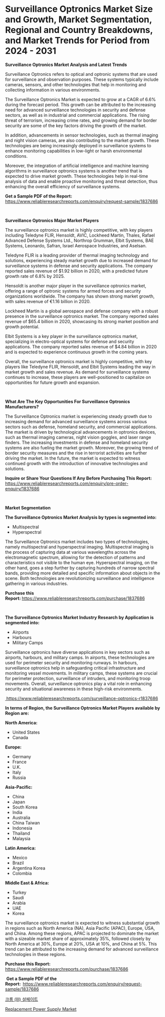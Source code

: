 <p><h1>Surveillance Optronics Market Size and Growth, Market Segmentation, Regional and Country Breakdowns, and Market Trends for Period from 2024 -  2031</h1></p><p><strong>Surveillance Optronics Market Analysis and Latest Trends</strong></p>
<p><p>Surveillance Optronics refers to optical and optronic systems that are used for surveillance and observation purposes. These systems typically include cameras, sensors, and other technologies that help in monitoring and collecting information in various environments.</p><p>The Surveillance Optronics Market is expected to grow at a CAGR of 6.6% during the forecast period. This growth can be attributed to the increasing need for advanced surveillance technologies in security and defense sectors, as well as in industrial and commercial applications. The rising threat of terrorism, increasing crime rates, and growing demand for border security are some of the key factors driving the growth of the market.</p><p>In addition, advancements in sensor technologies, such as thermal imaging and night vision cameras, are also contributing to the market growth. These technologies are being increasingly deployed in surveillance systems to enhance monitoring capabilities in low-light or harsh environmental conditions.</p><p>Moreover, the integration of artificial intelligence and machine learning algorithms in surveillance optronics systems is another trend that is expected to drive market growth. These technologies help in real-time analysis of data and enable proactive monitoring and threat detection, thus enhancing the overall efficiency of surveillance systems.</p></p>
<p><strong>Get a Sample PDF of the Report:&nbsp;</strong> <a href="https://www.reliableresearchreports.com/enquiry/request-sample/1837686">https://www.reliableresearchreports.com/enquiry/request-sample/1837686</a></p>
<p>&nbsp;</p>
<p><strong>Surveillance Optronics Major Market Players</strong></p>
<p><p>The surveillance optronics market is highly competitive, with key players including Teledyne FLIR, Hensoldt, AVIC, Lockheed Martin, Thales, Rafael Advanced Defense Systems Ltd., Northrop Grumman, Elbit Systems, BAE Systems, Leonardo, Safran, Israel Aerospace Industries, and Aselsan. </p><p>Teledyne FLIR is a leading provider of thermal imaging technology and solutions, experiencing steady market growth due to increased demand for surveillance systems in defense and security applications. The company reported sales revenue of $1.92 billion in 2020, with a predicted future growth rate of 6.8% by 2025.</p><p>Hensoldt is another major player in the surveillance optronics market, offering a range of optronic systems for armed forces and security organizations worldwide. The company has shown strong market growth, with sales revenue of €1.16 billion in 2020.</p><p>Lockheed Martin is a global aerospace and defense company with a robust presence in the surveillance optronics market. The company reported sales revenue of $65.4 billion in 2020, showcasing its strong market position and growth potential.</p><p>Elbit Systems is a key player in the surveillance optronics market, specializing in electro-optical systems for defense and security applications. The company reported sales revenue of $4.84 billion in 2020 and is expected to experience continuous growth in the coming years.</p><p>Overall, the surveillance optronics market is highly competitive, with key players like Teledyne FLIR, Hensoldt, and Elbit Systems leading the way in market growth and sales revenue. As demand for surveillance systems continues to increase, these players are well-positioned to capitalize on opportunities for future growth and expansion.</p></p>
<p>&nbsp;</p>
<p><strong>What Are The Key Opportunities For Surveillance Optronics Manufacturers?</strong></p>
<p><p>The Surveillance Optronics market is experiencing steady growth due to increasing demand for advanced surveillance systems across various sectors such as defense, homeland security, and commercial applications. The market is driven by technological advancements in optronics devices, such as thermal imaging cameras, night vision goggles, and laser range finders. The increasing investments in defense and homeland security systems are also fueling the market growth. Moreover, the growing trend of border security measures and the rise in terrorist activities are further driving the market. In the future, the market is expected to witness continued growth with the introduction of innovative technologies and solutions.</p></p>
<p><strong>Inquire or Share Your Questions If Any Before Purchasing This Report:</strong> <a href="https://www.reliableresearchreports.com/enquiry/pre-order-enquiry/1837686">https://www.reliableresearchreports.com/enquiry/pre-order-enquiry/1837686</a></p>
<p>&nbsp;</p>
<p><strong>Market Segmentation</strong></p>
<p><strong>The Surveillance Optronics Market Analysis by types is segmented into:</strong></p>
<p><ul><li>Multispectral</li><li>Hyperspectral</li></ul></p>
<p><p>The Surveillance Optronics market includes two types of technologies, namely multispectral and hyperspectral imaging. Multispectral imaging is the process of capturing data at various wavelengths across the electromagnetic spectrum, allowing for the detection of patterns and characteristics not visible to the human eye. Hyperspectral imaging, on the other hand, goes a step further by capturing hundreds of narrow spectral bands, providing more detailed and specific information about objects in the scene. Both technologies are revolutionizing surveillance and intelligence gathering in various industries.</p></p>
<p><strong>Purchase this Report:&nbsp;</strong><a href="https://www.reliableresearchreports.com/purchase/1837686">https://www.reliableresearchreports.com/purchase/1837686</a></p>
<p>&nbsp;</p>
<p><strong>The Surveillance Optronics Market Industry Research by Application is segmented into:</strong></p>
<p><ul><li>Airports</li><li>Harbours</li><li>Military Camps</li></ul></p>
<p><p>Surveillance optronics have diverse applications in key sectors such as airports, harbours, and military camps. In airports, these technologies are used for perimeter security and monitoring runways. In harbours, surveillance optronics help in safeguarding critical infrastructure and monitoring vessel movements. In military camps, these systems are crucial for perimeter protection, surveillance of intruders, and monitoring troop movements. Overall, surveillance optronics play a vital role in enhancing security and situational awareness in these high-risk environments.</p></p>
<p><a href="https://www.reliableresearchreports.com/surveillance-optronics-r1837686">&nbsp;https://www.reliableresearchreports.com/surveillance-optronics-r1837686</a></p>
<p><strong>In terms of Region, the Surveillance Optronics Market Players available by Region are:</strong></p>
<p>
    <p> <strong> North America: </strong>
        <ul>
            <li>United States</li>
            <li>Canada</li>
        </ul>
        </p> 
    <p> <strong> Europe: </strong>
        <ul>
            <li>Germany</li>
            <li>France</li>
            <li>U.K.</li>
            <li>Italy</li>
            <li>Russia</li>
        </ul>
        </p> 
    <p> <strong> Asia-Pacific: </strong>
        <ul>
            <li>China</li>
            <li>Japan</li>
            <li>South Korea</li>
            <li>India</li>
            <li>Australia</li>
            <li>China Taiwan</li>
            <li>Indonesia</li>
            <li>Thailand</li>
            <li>Malaysia</li>
        </ul>
        </p> 
    <p> <strong> Latin America: </strong>
        <ul>
            <li>Mexico</li>
            <li>Brazil</li>
            <li>Argentina Korea</li>
            <li>Colombia</li>
        </ul>
        </p> 
    <p> <strong> Middle East & Africa: </strong>
        <ul>
            <li>Turkey</li>
            <li>Saudi</li>
            <li>Arabia</li>
            <li>UAE</li>
            <li>Korea</li>
        </ul>
    </p>
    </p>
<p><p>The surveillance optronics market is expected to witness substantial growth in regions such as North America (NA), Asia Pacific (APAC), Europe, USA, and China. Among these regions, APAC is projected to dominate the market with a sizeable market share of approximately 35%, followed closely by North America at 30%, Europe at 20%, USA at 10%, and China at 5%. This trend can be attributed to the increasing demand for advanced surveillance technologies in these regions.</p></p>
<p><strong>Purchase this Report: </strong><a href="https://www.reliableresearchreports.com/purchase/1837686">https://www.reliableresearchreports.com/purchase/1837686</a></p>
<p>&nbsp;<strong>Get a Sample PDF of the Report:&nbsp;&nbsp;</strong><a href="https://www.reliableresearchreports.com/enquiry/request-sample/1837686">https://www.reliableresearchreports.com/enquiry/request-sample/1837686</a></p>
<p><strong></strong></p>
<p><p><a href="https://github.com/khytkeqagplkzqvh/Market-Research-Report-List-2/blob/main/1021138176252.md">크롬 (III) 설페이트</a></p><p><a href="https://github.com/faisalayoob601/Market-Research-Report-List-1/blob/main/replacement-power-supply-market.md">Replacement Power Supply Market</a></p></p>